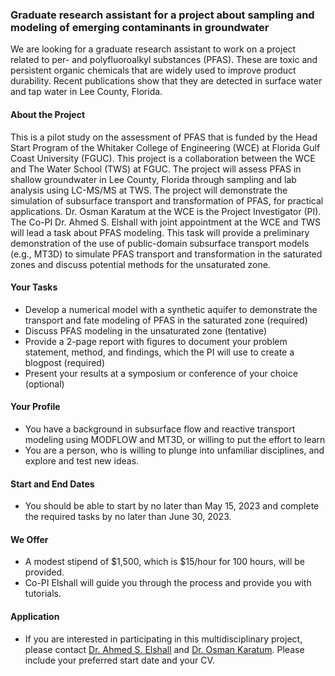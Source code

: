 ### Graduate research assistant for a project about sampling and modeling of emerging contaminants in groundwater 
We are looking for a graduate research assistant to work on a project related to per- and polyfluoroalkyl substances (PFAS). These are toxic and persistent organic chemicals that are widely used to improve product durability. Recent publications show that they are detected in surface water and tap water in Lee County, Florida. 
#### About the Project
This is a pilot study on the assessment of PFAS that is funded by the Head Start Program of the Whitaker College of Engineering (WCE) at Florida Gulf Coast University (FGUC). This project is a collaboration between the WCE and The Water School (TWS) at FGUC. The project will assess PFAS in shallow groundwater in Lee County, Florida through sampling and lab analysis using LC-MS/MS at TWS. The project will demonstrate the simulation of subsurface transport and transformation of PFAS, for practical applications. Dr. Osman Karatum at the WCE is the Project Investigator (PI). The Co-PI Dr. Ahmed S. Elshall with joint appointment at the WCE and TWS will lead a task about PFAS modeling. This task will provide a preliminary demonstration of the use of public-domain subsurface transport models (e.g., MT3D) to simulate PFAS transport and transformation in the saturated zones and discuss potential methods for the unsaturated zone. 

#### Your Tasks
-	Develop a numerical model with a synthetic aquifer to demonstrate the transport and fate modeling of PFAS in the saturated zone (required)
-	Discuss PFAS modeling in the unsaturated zone (tentative) 
-	Provide a 2-page report with figures to document your problem statement, method, and findings, which the PI will use to create a blogpost (required)
-	Present your results at a symposium or conference of your choice (optional) 

#### Your Profile
-	You have a background in subsurface flow and reactive transport modeling using MODFLOW and MT3D, or willing to put the effort to learn
-	You are a person, who is willing to plunge into unfamiliar disciplines, and explore and test new ideas.

#### Start and End Dates
-	You should be able to start by no later than May 15, 2023 and complete the required tasks by no later than June 30, 2023.

#### We Offer
-	A modest stipend of $1,500, which is $15/hour for 100 hours, will be provided.
-	Co-PI Elshall will guide you through the process and provide you with tutorials.

#### Application
-	If you are interested in participating in this multidisciplinary project, please contact [Dr. Ahmed S. Elshall](mailto:aelshall@fgcu.edu) and [Dr. Osman Karatum](mailto:okaratum@fgcu.edu). Please include your preferred start date and your CV.
